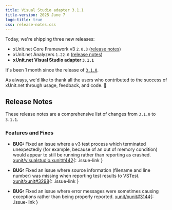 ```yaml
---
title: Visual Studio adapter 3.1.1
title-version: 2025 June 7
logo-title: true
css: release-notes.css
---
```


Today, we're shipping three new releases:

* xUnit.net Core Framework v3 `2.0.3` ([release notes](/releases/v3/2.0.3))
* xUnit.net Analyzers `1.22.0` ([release notes](/releases/analyzers/1.22.0))
* **xUnit.net Visual Studio adapter `3.1.1`**

It's been 1 month since the release of [`3.1.0`](3.1.0).

As always, we'd like to thank all the users who contributed to the success of xUnit.net through usage, feedback, and code. 🎉

## Release Notes

These release notes are a comprehensive list of changes from `3.1.0` to `3.1.1`.

### Features and Fixes

* **BUG:** Fixed an issue where a v3 test process which terminated unexpectedly (for example, because of an out of memory condition) would appear to still be running rather than reporting as crashed. [xunit/visualstudio.xunit#442](https://github.com/xunit/visualstudio.xunit/issues/442){: .issue-link }

* **BUG:** Fixed an issue where source information (filename and line number) was missing when reporting test results to VSTest. [xunit/xunit#3298](https://github.com/xunit/xunit/issues/3298){: .issue-link }

* **BUG:** Fixed an issue where error messages were sometimes causing exceptions rather than being properly reported. [xunit/xunit#3144](https://github.com/xunit/xunit/issues/3144){: .issue-link }
